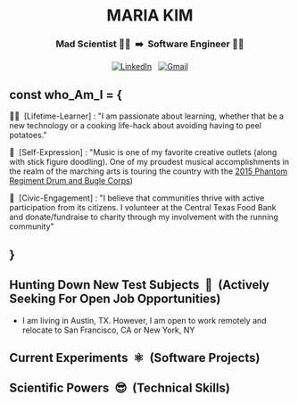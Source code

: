 
<h1 align="center"> MARIA KIM </h1>

<h3 align="center">
   Mad Scientist 👩‍🔬&nbsp; ➡️&nbsp; Software Engineer 👩‍💻 
</h3>

<p align="center">
  <a href="https://www.linkedin.com/in/mariakim21/"><img alt="LinkedIn" src="https://img.shields.io/badge/LinkedIn-0077B5?style=for-the-badge&logo=linkedin&logoColor=white"/></a> &nbsp;
  <a href="mailto:jsmkim09@gmail.com"><img alt="Gmail" src="https://img.shields.io/badge/-jsmkim09@gmail.com-D14836?style=for-the-badge&logo=Gmail&logoColor=white"/></a>
</p>
  
## const who_Am_I = {
👩‍🎓 &nbsp;[Lifetime-Learner] : "I am passionate about learning, whether that be a new technology or a cooking life-hack about avoiding having to peel potatoes." <br />

🎼  &nbsp;[Self-Expression] : "Music is one of my favorite creative outlets (along with stick figure doodling). One of my proudest musical accomplishments in the realm of the marching arts is touring the country with the <a href="https://www.youtube.com/watch?v=H7VrZg93gTI">2015 Phantom Regiment Drum and Bugle Corps</a>) 
<br />

🌳 &nbsp;[Civic-Engagement] : "I believe that communities thrive with active participation from its citizens. I volunteer at the Central Texas Food Bank and donate/fundraise to charity through my involvement with the running community" 
<br />

## }

## Hunting Down New Test Subjects&nbsp; 🧟  &nbsp;(Actively Seeking For Open Job Opportunities)
- I am living in Austin, TX. However, I am open to work remotely and relocate to San Francisco, CA or New York, NY

## Current Experiments&nbsp; ⚛️ &nbsp;(Software Projects)

## Scientific Powers&nbsp; 😎 &nbsp;(Technical Skills)
